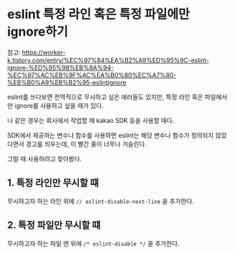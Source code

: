 # eslint 특정 라인 혹은 특정 파일에만 ignore하기

참고: https://worker-k.tistory.com/entry/%EC%97%84%EA%B2%A9%ED%95%9C-eslint-ignore-%ED%95%98%EB%8A%94-%EC%97%AC%EB%9F%AC%EA%B0%80%EC%A7%80-%EB%B0%A9%EB%B2%95-eslintignore

eslint를 쓰다보면 전역적으로 무시하고 싶은 에러들도 있지만, 특정 라인 혹은 파일에서만 ignore를 사용하고 싶을 때가 있다.

나 같은 경우는 회사에서 작업할 때 kakao SDK 등을 사용할 때다.

SDK에서 제공하는 변수나 함수를 사용하면 eslint는 해당 변수나 함수가 정의되지 않았다면서 경고를 띄우는데, 이 빨간 줄이 너무나 거슬린다.

그럴 때 사용하려고 찾아봤다.

## 1. 특정 라인만 무시할 떄

무시하고자 하는 라인 위에 `// eslint-disable-next-line` 을 추가한다.
## 2. 특정 파일만 무시할 떄

무시하고자 하는 파일 맨 위에 `/* eslint-disable */` 을 추가한다.
